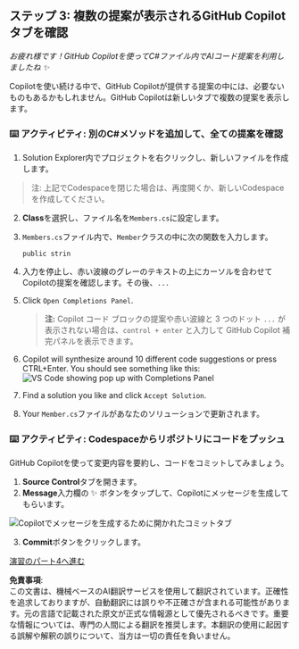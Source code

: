## ステップ 3: 複数の提案が表示されるGitHub Copilotタブを確認

_お疲れ様です！GitHub Copilotを使ってC#ファイル内でAIコード提案を利用しましたね :sparkles:_

Copilotを使い続ける中で、GitHub Copilotが提供する提案の中には、必要ないものもあるかもしれません。GitHub Copilotは新しいタブで複数の提案を表示します。

### ⌨️ アクティビティ: 別のC#メソッドを追加して、全ての提案を確認

1. Solution Explorer内でプロジェクトを右クリックし、新しいファイルを作成します。

> 注: 上記でCodespaceを閉じた場合は、再度開くか、新しいCodespaceを作成してください。

2. **Class**を選択し、ファイル名を`Members.cs`に設定します。
3. `Members.cs`ファイル内で、`Member`クラスの中に次の関数を入力します。
   ```
   public strin
   ```
4. 入力を停止し、赤い波線のグレーのテキストの上にカーソルを合わせてCopilotの提案を確認します。その後、`...`
5. Click `Open Completions Panel`. 

   > **注:**
   > Copilot コード ブロックの提案や赤い波線と 3 つのドット `...` が表示されない場合は、`control + enter` と入力して GitHub Copilot 補完パネルを表示できます。

6. Copilot will synthesize around 10 different code suggestions or press CTRL+Enter. You should see something like this:
   ![VS Code showing pop up with Completions Panel](../../../../03-Introduction-to-GitHub-Copilot/steps/img/3-copilot-hub-0.png)
7. Find a solution you like and click `Accept Solution`.
8. Your `Member.cs`ファイルがあなたのソリューションで更新されます。

### ⌨️ アクティビティ: Codespaceからリポジトリにコードをプッシュ

GitHub Copilotを使って変更内容を要約し、コードをコミットしてみましょう。

1. **Source Control**タブを開きます。
2. **Message**入力欄の ✨ ボタンをタップして、Copilotにメッセージを生成してもらいます。

![Copilotでメッセージを生成するために開かれたコミットタブ](../../../../03-Introduction-to-GitHub-Copilot/steps/img/2-skills-commit.png)

3. **Commit**ボタンをクリックします。

[演習のパート4へ進む](./4-copilot-comment.md)

**免責事項**:  
この文書は、機械ベースのAI翻訳サービスを使用して翻訳されています。正確性を追求しておりますが、自動翻訳には誤りや不正確さが含まれる可能性があります。元の言語で記載された原文が正式な情報源として優先されるべきです。重要な情報については、専門の人間による翻訳を推奨します。本翻訳の使用に起因する誤解や解釈の誤りについて、当方は一切の責任を負いません。
